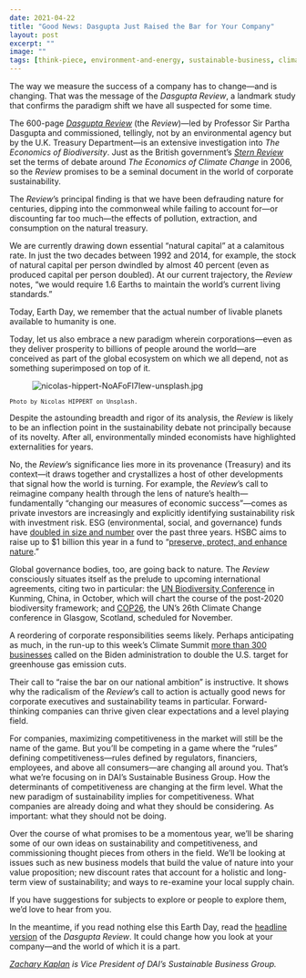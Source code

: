 ```yaml
---
date: 2021-04-22
title: "Good News: Dasgupta Just Raised the Bar for Your Company"
layout: post
excerpt: ""
image: ""
tags: [think-piece, environment-and-energy, sustainable-business, climate]
---
```

<p>The way we measure the success of a company has to change—and is changing. That was the message of the <em>Dasgupta Review</em>, a landmark study that confirms the paradigm shift we have all suspected for some time.</p><p>The 600-page <a href="https://www.gov.uk/government/publications/final-report-the-economics-of-biodiversity-the-dasgupta-review"><em>Dasgupta Review</em></a> (the <em>Review</em>)—led by Professor Sir Partha Dasgupta and commissioned, tellingly, not by an environmental agency but by the U.K. Treasury Department—is an extensive investigation into <em>The Economics of Biodiversity</em>. Just as the British government’s <a href="https://www.lse.ac.uk/granthaminstitute/publication/the-economics-of-climate-change-the-stern-review/"><em>Stern Review</em></a> set the terms of debate around <em>The Economics of Climate Change</em> in 2006, so the <em>Review</em> promises to be a seminal document in the world of corporate sustainability.</p><p>The <em>Review</em>’s principal finding is that we have been defrauding nature for centuries, dipping into the commonweal while failing to account for—or discounting far too much—the effects of pollution, extraction, and consumption on the natural treasury.</p><p>We are currently drawing down essential “natural capital” at a calamitous rate. In just the two decades between 1992 and 2014, for example, the stock of natural capital per person dwindled by almost 40 percent (even as produced capital per person doubled). At our current trajectory, the <em>Review</em> notes, “we would require 1.6 Earths to maintain the world’s current living standards.”</p><p>Today, Earth Day, we remember that the actual number of livable planets available to humanity is one.</p><p>Today, let us also embrace a new paradigm wherein corporations—even as they deliver prosperity to billions of people around the world—are conceived as part of the global ecosystem on which we all depend, not as something superimposed on top of it.</p><figure class="kg-card kg-image-card"><img src="https://pubs.ghost.io/uploads/nicolas-hippert-NoAFoFl7Iew-unsplash.jpg" class="kg-image" alt="nicolas-hippert-NoAFoFl7Iew-unsplash.jpg" loading="lazy"></figure><p><code><code>Photo by Nicolas HIPPERT on Unsplash.</code></code></p><p>Despite the astounding breadth and rigor of its analysis, the <em>Review</em> is likely to be an inflection point in the sustainability debate not principally because of its novelty. After all, environmentally minded economists have highlighted externalities for years.</p><p>No, the <em>Review</em>’s significance lies more in its provenance (Treasury) and its context—it draws together and crystallizes a host of other developments that signal how the world is turning. For example, the <em>Review</em>’s call to reimagine company health through the lens of nature’s health—fundamentally “changing our measures of economic success”—comes as private investors are increasingly and explicitly identifying sustainability risk with investment risk. ESG (environmental, social, and governance) funds have <a href="https://www.cnbc.com/2020/09/02/esg-index-funds-hit-250-billion-as-us-investor-role-in-boom-grows.html">doubled in size and number</a> over the past three years. HSBC aims to raise up to $1 billion this year in a fund to “<a href="https://www.reuters.com/article/us-climate-change-hsbc-pollination-idUSKBN25M1IY">preserve, protect, and enhance nature</a>.”</p><p>Global governance bodies, too, are going back to nature. The <em>Review</em> consciously situates itself as the prelude to upcoming international agreements, citing two in particular: the <a href="https://www.un.org/en/food-systems-summit-2021-en/un-biodiversity-conference">UN Biodiversity Conference</a> in Kunming, China, in October, which will chart the course of the post-2020 biodiversity framework; and <a href="https://ukcop26.org/">COP26</a>, the UN’s 26th Climate Change conference in Glasgow, Scotland, scheduled for November.</p><p>A reordering of corporate responsibilities seems likely. Perhaps anticipating as much, in the run-up to this week’s Climate Summit <a href="https://www.wemeanbusinesscoalition.org/ambitious-u-s-2030-ndc/">more than 300 businesses</a> called on the Biden administration to double the U.S. target for greenhouse gas emission cuts.</p><p>Their call to “raise the bar on our national ambition” is instructive. It shows why the radicalism of the <em>Review</em>’s call to action is actually good news for corporate executives and sustainability teams in particular. Forward-thinking companies can thrive given clear expectations and a level playing field.</p><p>For companies, maximizing competitiveness in the market will still be the name of the game. But you’ll be competing in a game where the “rules” defining competitiveness—rules defined by regulators, financiers, employees, and above all consumers—are changing all around you. That’s what we’re focusing on in DAI’s Sustainable Business Group. How the determinants of competitiveness are changing at the firm level. What the new paradigm of sustainability implies for competitiveness. What companies are already doing and what they should be considering. As important: what they should not be doing.</p><p>Over the course of what promises to be a momentous year, we’ll be sharing some of our own ideas on sustainability and competitiveness, and commissioning thought pieces from others in the field. We’ll be looking at issues such as new business models that build the value of nature into your value proposition; new discount rates that account for a holistic and long-term view of sustainability; and ways to re-examine your local supply chain.</p><p>If you have suggestions for subjects to explore or people to explore them, we’d love to hear from you.</p><p>In the meantime, if you read nothing else this Earth Day, read the <a href="https://assets.publishing.service.gov.uk/government/uploads/system/uploads/attachment_data/file/957629/Dasgupta_Review_-_Headline_Messages.pdf">headline version</a> of the <em>Dasgupta Review</em>. It could change how you look at your company—and the world of which it is a part.</p><p><em><a href="https://www.dai.com/who-we-are/our-team/zachary-kaplan">Zachary Kaplan</a> is Vice President of DAI’s Sustainable Business Group.</em></p>
  